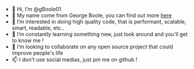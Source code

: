 - 👋 Hi, I’m @gBoole01
- 📖 My name come from George Boole, you can find out more [here](https://en.wikipedia.org/wiki/George_Boole)
- 👀 I’m interested in doing high quality code, that is performant, scalable, smart, readable, etc..
- 🌱 I’m constantly learning something new, just look around and you'll get to know me !
- 💞️ I’m looking to collaborate on any open source project that could improve people's life 
- 📫 I don't use social medias, just pm me on github !

